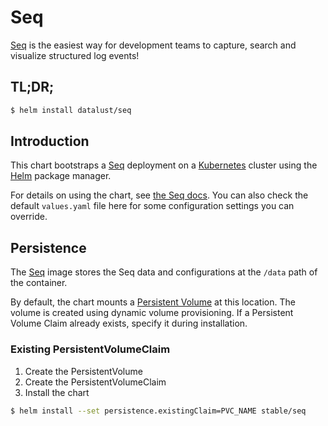 # Seq

[Seq](https://getseq.net/) is the easiest way for development teams to capture, search and visualize structured log events!

## TL;DR;

```bash
$ helm install datalust/seq
```

## Introduction

This chart bootstraps a [Seq](https://hub.docker.com/r/datalust/seq/) deployment on a [Kubernetes](http://kubernetes.io) cluster using the [Helm](https://helm.sh) package manager.

For details on using the chart, see [the Seq docs](https://docs.datalust.co/docs/using-helm). You can also check the default `values.yaml` file here for some configuration settings you can override.

## Persistence

The [Seq](https://hub.docker.com/r/datalust/seq/) image stores the Seq data and configurations at the `/data` path of the container.

By default, the chart mounts a [Persistent Volume](http://kubernetes.io/docs/user-guide/persistent-volumes/) at this location. The volume is created using dynamic volume provisioning. If a Persistent Volume Claim already exists, specify it during installation.

### Existing PersistentVolumeClaim

1. Create the PersistentVolume
2. Create the PersistentVolumeClaim
3. Install the chart

```bash
$ helm install --set persistence.existingClaim=PVC_NAME stable/seq
```
